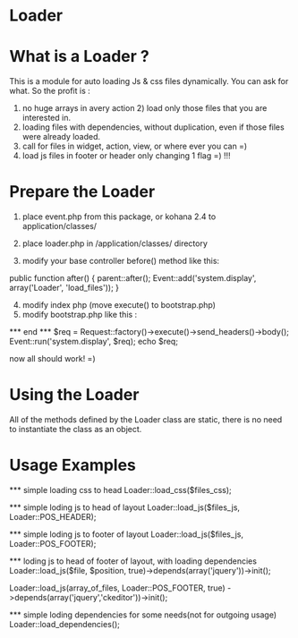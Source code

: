 # Loader

#  What is a Loader ? 
 
 This is a module for auto loading Js & css files dynamically. 
 You can ask for what. So the profit is : 
 
 1) no huge arrays in avery action  2) load only those files that you are interested in. 
 3) loading files with dependencies, without duplication, even 
    if those files were already loaded. 
 4) call for files in widget, action, view, or where ever you can =) 
 5) load js files in footer or header only changing 1 flag =) !!! 
 
# Prepare the Loader

1) place event.php from this package, or kohana 2.4 to application/classes/ 
 
2) place loader.php in /application/classes/ directory 

3) modify your base controller before() method like this: 

 public function after() 
 { 
    parent::after(); 
    Event::add('system.display', array('Loader', 'load_files')); 
 } 

4) modify index php (move execute() to bootstrap.php) 
5) modify bootstrap.php like this : 

 *** end *** 
 $req = Request::factory()->execute()->send_headers()->body(); 
 Event::run('system.display', $req); 
 echo $req; 
 
now all should work! =) 

# Using the Loader

All of the methods defined by the Loader class are static, there is 
no need to instantiate the class as an object. 
 

# Usage Examples

*** simple loading css to head 
 Loader::load_css($files_css); 

*** simple loding js to head of layout 
 Loader::load_js($files_js, Loader::POS_HEADER); 
 
*** simple loding js to footer of layout 
 Loader::load_js($files_js, Loader::POS_FOOTER); 
 
*** loding js to head of footer of layout, with loading dependencies 
 Loader::load_js($file, $position, true)->depends(array('jquery'))->init(); 
 
 Loader::load_js(array_of_files, Loader::POS_FOOTER, true) 
    ->depends(array('jquery','ckeditor'))->init(); 

*** simple loding dependencies for some needs(not for outgoing usage) 
 Loader::load_dependencies(); 

